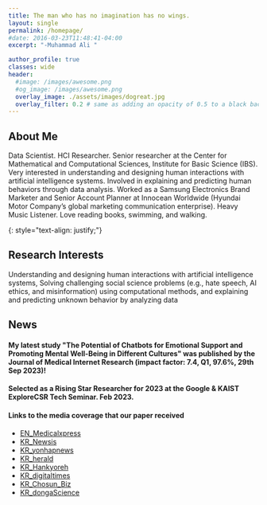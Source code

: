 ```yaml
---
title: The man who has no imagination has no wings.
layout: single
permalink: /homepage/
#date: 2016-03-23T11:48:41-04:00
excerpt: "-Muhammad Ali "  

author_profile: true
classes: wide
header:
  #image: /images/awesome.png
  #og_image: /images/awesome.png
  overlay_image: ./assets/images/dogreat.jpg
  overlay_filter: 0.2 # same as adding an opacity of 0.5 to a black background
---
```

## About Me
Data Scientist. HCI Researcher. Senior researcher at the Center for Mathematical and Computational Sciences, Institute for Basic Science (IBS). Very interested in understanding and designing human interactions with artificial intelligence systems. Involved in explaining and predicting human behaviors through data analysis. Worked as a Samsung Electronics Brand Marketer and Senior Account Planner at Innocean Worldwide (Hyundai Motor Company’s global marketing communication enterprise). Heavy Music Listener. Love reading books, swimming, and walking.

{: style="text-align: justify;"}

## Research Interests
Understanding and designing human interactions with artificial intelligence systems, Solving challenging social science problems (e.g., hate speech, AI ethics, and misinformation) using computational methods, and explaining and predicting unknown behavior by analyzing data 


## News
#### My latest study "The Potential of Chatbots for Emotional Support and Promoting Mental Well-Being in Different Cultures" was published by the Journal of Medical Internet Research (impact factor: 7.4, Q1, 97.6%, 29th Sep 2023)!
#### Selected as a Rising Star Researcher for 2023 at the Google & KAIST ExploreCSR Tech Seminar. Feb 2023.
#### Links to the media coverage that our paper received
 - [EN_Medicalxpress](https://medicalxpress.com/news/2023-01-people-interacted-chatbots-covid-pandemic.html)
 - [KR_Newsis](https://newsis.com/view/?id=NISX20230118_0002163201&cID=10807&pID=10800)
 - [KR_yonhapnews](https://www.yna.co.kr/view/AKR20230118054500063?input=1179m)
 - [KR_herald](http://news.heraldcorp.com/view.php?ud=20230118000233)
 - [KR_Hankyoreh](https://www.hani.co.kr/arti/economy/it/1076172.html)
 - [KR_digitaltimes](http://www.dt.co.kr/contents.html?article_no=2023011802109931731002&ref=daum)
 - [KR_Chosun_Biz](https://v.daum.net/v/20230118181018891)
 - [KR_dongaScience](https://www.dongascience.com/news.php?idx=58091) 
